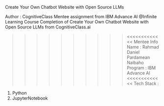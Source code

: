 Create Your Own Chatbot Website with Open Source LLMs

Author : CognitiveClass
Mentee assignment from IBM Advance AI @Infinite Learning Course Completion of Create Your Own Chatbot Website with Open Source LLMs from CognitiveClass.ai
>>>>>>>>>><<<<<<<<<<<<<
Mentee Info
Name : Rahmad Daniel Pardamean Naibaho
Program : IBM Advance AI
>>>>>>>>>><<<<<<<<<<<<<
Tech Stack :
1. Python
2. JupyterNotebook
